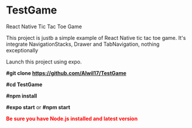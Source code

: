 # TestGame
React Native Tic Tac Toe Game

This project is justb a simple example of React Native tic tac toe game.
It's integrate NavigationStacks, Drawer and TabNavigation, nothing exceptionally

Launch this project using expo.

<strong>#git clone https://github.com/Alwil17/TestGame</strong>

<strong>#cd TestGame</strong>

<strong>#npm install</strong>

<strong>#expo start</strong> or <strong>#npm start</strong>

<strong style="color: red;">Be sure you have Node.js installed and latest version</strong>
